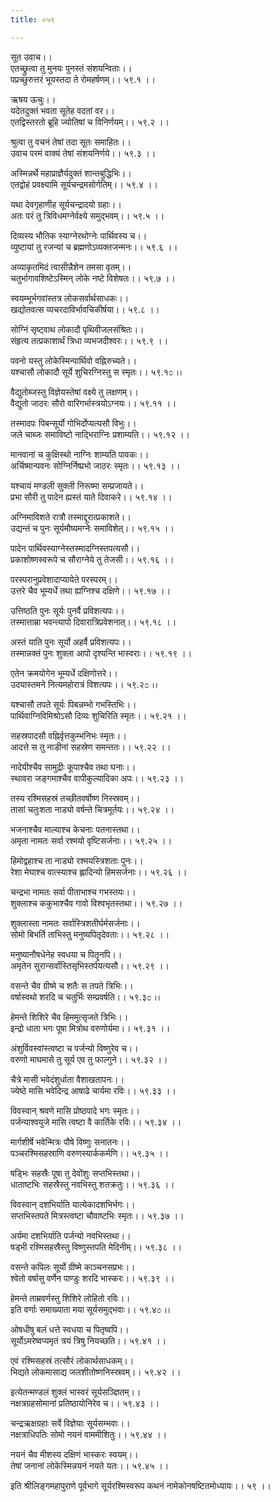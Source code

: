 ```yaml
---
title: ०५९

---
```

सूत उवाच।।  
एतच्छ्रुत्वा तु मुनयः पुनस्तं संशयन्विताः।।  
पप्रच्छुरुत्तरं भूयस्तदा ते रोमहर्षणम्।। ५९.१ ।।  
  
ऋषय ऊचुः।।  
यदेतदुक्तं भवता सूतेह वदतां वर।।  
एतद्विस्तरतो ब्रूहि ज्योतिषां च विनिर्णयम्।। ५९.२ ।।  
  
श्रुत्वा तु वचनं तेषां तदा सूतः समाहितः।।  
उवाच परमं वाक्यं तेषां संशयनिर्णये।। ५९.३ ।।  
  
अस्मिन्नर्थे महाप्राज्ञैर्यदुक्तं शान्तबुद्धिभिः।।  
एतद्वोहं प्रवक्ष्यामि सूर्यचन्द्रमसोर्गतिम्।। ५९.४ ।।  
  
यथा देवगृहाणीह सूर्यचन्द्रादयो ग्रहाः।।  
अतः परं तु त्रिविधमग्नेर्वक्ष्ये समुद्भवम्।। ५९.५ ।।  
  
दिव्यस्य भौतिक स्याग्नेरथोग्नेः पार्थिवस्य च।।  
व्युष्टायां तु रजन्यां च ब्रह्मणोऽव्यक्तजन्मनः।। ५९.६ ।।  
  
अव्याकृतमिदं त्वासीन्नैशेन तमसा वृतम्।।  
चतुर्भागावशिष्टेऽस्मिन् लोके नष्टे विशेषतः।। ५९.७ ।।  
  
स्वयम्भूर्भगवांस्तत्र लोकसर्वार्थसाधकः।।  
खद्योतवत्स व्यचरदाविर्भावचिकीर्षया।। ५९.८ ।।  
  
सोग्निं सृष्ट्वाथ लोकादौ पृथिवीजलसंश्रितः।।  
संहृत्य तत्प्रकाशार्थं त्रिधा व्यभजदीश्वरः।। ५९.९ ।।  
  
पवनो यस्तु लोकेस्मिन्पार्थिवो वह्निरुच्यते।।  
यश्चासौ लोकादौ सूर्ये शुचिरग्निस्तु स स्मृतः।। ५९.१೦ ।।  
  
वैद्युतोब्जस्तु विज्ञेयस्तेषां वक्ष्ये तु लक्षणम्।।  
वैद्युतो जाठरः सौरो वारिगर्भास्त्रयोऽग्नयः।। ५९.११ ।।  
  
तस्मादपः पिबन्सूर्यो गोभिर्दोप्यत्यसौ विभुः।।  
जले चाब्जः समाविष्टो नाद्भिराग्निः प्रशाम्यति।। ५९.१२ ।।  
  
मानवानां च कुक्षिस्थो नाग्निः शाम्यति पावकः।।  
अर्चिष्मान्पवनः सोग्निर्निष्प्रभो जाठरः स्मृतः।। ५९.१३ ।।  
  
यश्चायं मण्डली सुक्ली निरूष्मा सम्प्रजायते।।  
प्रभा सौरी तु पादेन ह्यस्तं याते दिवाकरे।। ५९.१४ ।।  
  
अग्निमाविशते रात्रौ तस्माद्दूरात्प्रकाशते।।  
उद्यन्तं च पुनः सूर्यमौष्यमग्नेः समाविशेत्।। ५९.१५ ।।  
  
पादेन पार्थिवस्याग्नेस्तस्मादग्निस्तपत्यसौ।।  
प्रकाशोष्णस्वरूपे च सौराग्नेये तु तेजसी।। ५९.१६ ।।  
  
परस्परानुप्रवेशादाप्यायेते परस्परम्।।  
उत्तरे चैव भूम्यर्धे तथा ह्यग्निश्च दक्षिणे।। ५९.१७ ।।  
  
उत्तिष्ठति पुनः सूर्यः पुनर्वै प्रविशत्यपः।।  
तस्मात्ताम्रा भवन्त्यापो दिवारात्रिप्रवेशनात्।। ५९.१८ ।।  
  
अस्तं याति पुनः सूर्यो अहर्वै प्रविशत्यपः।।  
तस्मान्नक्तं पुनः शुक्ला आपो दृश्यन्ति भास्वराः।। ५९.१९ ।।  
  
एतेन क्रमयोगेन भूम्यर्धे दक्षिणोत्तरे।।  
उदयास्तमने नित्यमहोरात्रं विशत्यपः।। ५९.२೦ ।।  
  
यश्चासौ तपते सूर्यः पिबन्नम्भो गभस्तिभिः।।  
पार्थिवाग्निविमिश्रोऽसौ दिव्यः शुचिरिति स्मृतः।। ५९.२१ ।।  
  
सहस्रपादसौ वह्निर्वृत्तकुम्भनिभः स्मृतः।।  
आदत्ते स तु नाडीनां सहस्रेण समन्ततः।। ५९.२२ ।।  
  
नादेयीश्चैव सामुद्रीः कूपाश्चैव तथा घनाः।।  
स्थावरा जङ्गमाश्चैव वापीकुल्यादिका अपः।। ५९.२३ ।।  
  
तस्य रश्मिसहस्रं तच्छीतवर्षोष्ण निस्स्रवम्।।  
तासां चतुःशता नाड्यो वर्षन्ते चित्रमूर्तयः।। ५९.२४ ।।  
  
भजनाश्चैव माल्याश्च केचनाः पतनास्तथा।।  
अमृता नामतः सर्वा रश्मयो वृष्टिसर्जनाः।। ५९.२५ ।।  
  
हिमोद्वहाश्च ता नाड्यो रश्मयस्त्रिशताः पुनः।।  
रेशा मेघाश्च वात्स्याश्च ह्लादिन्यो हिमसर्जनाः।। ५९.२६ ।।  
  
चन्द्रभा नामतः सर्वा पीताभाश्च गभस्तयः।।  
शुक्लाश्च ककुभाश्चैव गावो विश्वभृतस्तथा।। ५९.२७ ।।  
  
शुक्लास्ता नामतः सर्वास्त्रिशतीर्घर्मसर्जनाः।।  
सोमो बिभर्ति ताभिस्तु मनुष्यपितृदेवताः।। ५९.२८ ।।  
  
मनुष्यानौषधेनेह स्वधया च पितॄनपि।।  
अमृतेन सुरान्सर्वांस्तिसृभिस्तर्पयत्यसौ।। ५९.२९ ।।  
  
वसन्ते चैव ग्रीष्मे च शतैः स तपते त्रिभिः।।  
वर्षास्वथो शरदि च चतुर्भिः सम्प्रवर्षति।। ५९.३೦ ।।  
  
हेमन्ते शिशिरे चैव हिममुत्सृजते त्रिभिः।।  
इन्द्रो धाता भगः पूषा मित्रोथ वरुणोर्यमा।। ५९.३१ ।।  
  
अंशुर्विवस्वांस्त्वष्टा च पर्जन्यो विष्णुरेव च।।  
वरुणो माघमासे तु सूर्य एव तु फाल्गुने।। ५९.३२ ।।  
  
चैत्रे मासी भवेदंशुर्धाता वैशाखतापनः।।  
ज्येष्ठे मासि भवेदिन्द्र आषाढे चार्यमा रविः।। ५९.३३ ।।  
  
विवस्वान् श्रवणे मासि प्रोष्ठपादे भगः स्मृतः।।  
पर्जन्याश्वयुजे मासि त्वष्टा वै कार्तिके रविः।। ५९.३४ ।।  
  
मार्गशीर्षे भवेन्मित्रः पौषे विष्णुः सनातनः।।  
पञ्चरश्मिसहस्राणि वरुणस्यार्ककर्मणि।। ५९.३५ ।।  
  
षड्भिः सहस्रैः पूषा तु देवोंशुः सप्तभिस्तथा।।  
धाताष्टभिः सहस्रैस्तु नवभिस्तु शतक्रतुः।। ५९.३६ ।।  
  
विवस्वान् दशभिर्याति यात्येकादशभिर्भगः।।  
सप्तभिस्तपते मित्रस्त्वष्टा चौवाष्टभिः स्मृतः।। ५९.३७ ।।  
  
अर्यमा दशभिर्याति पर्जन्यो नवभिस्तथा।।  
षड्भी रश्मिसहस्रैस्तु विष्णुस्तपति मेदिनीम्।। ५९.३८ ।।  
  
वसन्ते कपिलः सूर्यो ग्रीष्मे काञ्चनसप्रभः।।  
श्वेतो वर्षासु वर्णेन पाण्डुः शरदि भास्करः।। ५९.३९ ।।  
  
हेमन्ते ताम्रवर्णस्तु शिशिरे लोहितो रविः।।  
इति वर्णाः समाख्याता मया सूर्यसमुद्भवाः।। ५९.४೦ ।।  
  
ओषधीषु बलं धत्ते स्वधया च पितृष्वपि।।  
सूर्योऽमरेष्वप्यमृतं त्रयं त्रिषु नियच्छति।। ५९.४१ ।।  
  
एवं रश्मिसहस्रं तत्सौरं लोकार्थसाधकम्।।  
भिद्यते लोकमासाद्य जलशीतोष्णनिस्स्रवम्।। ५९.४२ ।।  
  
इत्येतन्मण्डलं शुक्लं भास्वरं सूर्यसञ्ज्ञितम्।।  
नक्षत्रग्रहसोमानां प्रतिष्ठायोनिरेव च।। ५९.४३ ।।  
  
चन्द्रऋक्षग्रहाः सर्वे विज्ञेयाः सूर्यसम्भवाः।।  
नक्षत्राधिपतिः सोमो नयनं वाममीशितुः।। ५९.४४ ।।  
  
नयनं चैव मीशस्य दक्षिणं भास्करः स्वयम्।।  
तेषां जनानां लोकेस्मिन्नयनं नयते यतः।। ५९.४५ ।।  
  
इति श्रीलिङ्गमहापुराणे पूर्वभागे सूर्यरश्मिस्वरूप कथनं नामेकोनषष्टितमोध्यायः।। ५९ ।।